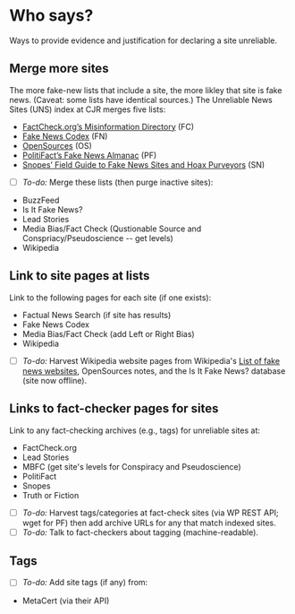 # Who says? 
Ways to provide evidence and justification for declaring a site unreliable.

## Merge more sites

The more fake-new lists that include a site, the more likley that site is fake news. (Caveat: some lists have identical sources.) The Unreliable News Sites (UNS) index at CJR merges five lists:
<ul>
  <li><a href="https://www.factcheck.org/2017/07/websites-post-fake-satirical-stories/">FactCheck.org’s Misinformation Directory</a> (FC)</li>
  <li><a href="http://www.fakenewscodex.com/" rel="noopener noreferrer">Fake News Codex</a> (FN)</li>
  <li><a href="http://www.opensources.co/" rel="noopener noreferrer">OpenSources</a> (OS)</li>
  <li><a href="https://www.politifact.com/punditfact/article/2017/apr/20/politifacts-guide-fake-news-websites-and-what-they/">PolitiFact’s Fake News Almanac</a> (PF)</li>
  <li><a href="https://www.snopes.com/2016/01/14/fake-news-sites/">Snopes’ Field Guide to Fake News Sites and Hoax Purveyors</a> (SN)</li>
</ul>

- [ ] *To-do:* Merge these lists (then purge inactive sites):
* BuzzFeed
* Is It Fake News?
* Lead Stories
* Media Bias/Fact Check (Qustionable Source and Conspriacy/Pseudoscience -- get levels)
* Wikipedia 

## Link to site pages at lists
Link to the following pages for each site (if one exists):
* Factual News Search (if site has results)
* Fake News Codex 
* Media Bias/Fact Check (add Left or Right Bias)
* Wikipedia

- [ ] *To-do:*  Harvest Wikipedia website pages from Wikipedia's <a href="">List of fake news websites</a>, OpenSources notes, and the Is It Fake News? database (site now offline).

## Links to fact-checker pages for sites
Link to any fact-checking archives (e.g., tags) for unreliable sites at:
* FactCheck.org
* Lead Stories
* MBFC (get site's levels for Conspiracy and Pseudoscience)
* PolitiFact
* Snopes
* Truth or Fiction

- [ ] *To-do:*  Harvest tags/categories at fact-check sites (via WP REST API; wget for PF) then add archive URLs for any that match indexed sites.
- [ ] *To-do:*  Talk to fact-checkers about tagging (machine-readable).

## Tags
- [ ] *To-do:*  Add site tags (if any) from:
* MetaCert (via their API)





